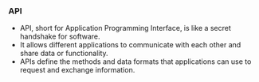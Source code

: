 
### API

- API, short for Application Programming Interface, is like a secret handshake for software.
- It allows different applications to communicate with each other and share data or functionality.
- APIs define the methods and data formats that applications can use to request and exchange information.
